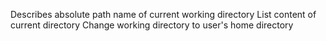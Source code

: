Describes absolute path name of current working directory
List content of current directory
Change working directory to user's home directory
